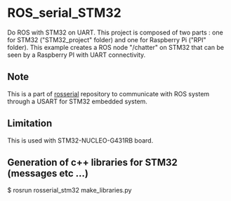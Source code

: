 # ROS_serial_STM32
Do ROS with STM32 on UART. This project is composed of two parts : one for STM32 ("STM32_project" folder) and one for Raspberry Pi ("RPI" folder). This example creates a ROS node "/chatter" on STM32 that can be seen by a Raspberry PI with UART connectivity.

## Note
This is a part of [rosserial](https://github.com/ros-drivers/rosserial) repository to communicate with ROS system through a USART for STM32 embedded system.

## Limitation
This is used with STM32-NUCLEO-G431RB board.

## Generation of c++ libraries for STM32 (messages etc ...)
$ rosrun rosserial_stm32 make_libraries.py
 
## 
 